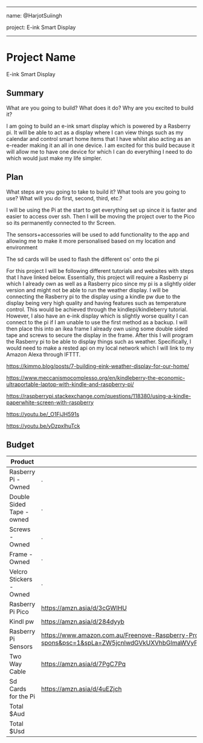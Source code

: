 
---

name: @HarjotSuiingh

project: E-ink Smart Display

---


# Project Name

E-ink Smart Display


## Summary


What are you going to build? What does it do? Why are you excited to build it?


I am going to build an e-ink smart display which is powered by a Rasberry pi. It will be able to act as a display where I can view things such as my calendar and control smart home items that I have whilst also acting as an e-reader making it an all in one device. I am excited for this build because it will allow me to have one device for which I can do everything I need to do which would just make my life simpler.


## Plan


What steps are you going to take to build it? What tools are you going to use? What will you do first, second, third, etc.?

I will be using the Pi at the start to get everything set up since it is faster and easier to access over ssh. Then I will be moving the project over to the Pico so its permanently connected to thr Screen.

The sensors+accessories will be used to add functionality to the app and allowing me to make it more personalised based on my location and environment

The sd cards will be used to flash the different os' onto the pi

For this project I will be following different tutorials and websites with steps that I have linked below. Essentially, this project will require a Rasberry pi which I already own as well as a Rasberry pico since my pi is a slightly older version and might not be able to run the weather display. I will be connecting the Rasberry pi to the display using a kindle pw due to the display being very high quality and having features such as temperature control. This would be achieved through the kindlepi/kindleberry tutorial. However, I also have an e-ink display which is slightly worse quality I can connect to the pi if I am unable to use the first method as a backup. I will then place this into an ikea frame I already own using some double sided tape and screws to secure the display in the frame. After this I will program the Rasberry pi to be able to display things such as weather. Specifically, I would need to make a rested api on my local network which I will link to my Amazon Alexa through IFTTT.

https://kimmo.blog/posts/7-building-eink-weather-display-for-our-home/

https://www.meccanismocomplesso.org/en/kindleberry-the-economic-ultraportable-laptop-with-kindle-and-raspberry-pi/

https://raspberrypi.stackexchange.com/questions/118380/using-a-kindle-paperwhite-screen-with-raspberry

https://youtu.be/_O1FjJH591s

https://youtu.be/yDzpxlhuTck


## Budget


| Product         | Supplier/Link                         | Cost   |
| --------------- | ------------------------------------- | ------ |
| Rasberry Pi  - Owned | . | $0  |
| Double Sided Tape - owned | . | $0  |
| Screws - Owned | . | $0 |
| Frame - Owned | . | $0 |
| Velcro Stickers - Owned|  . | $0 |
| Rasberry Pi Pico| https://amzn.asia/d/3cGWIHU  | $20  |
| Kindl pw| https://amzn.asia/d/284dyyb | $240
| Rasberry Pi Sensors| https://www.amazon.com.au/Freenove-Raspberry-Processing-Tutorials-Components/dp/B06W54L7B5/ref=mp_s_a_1_1_sspa?crid=1IW0VDX44NFHV&keywords=raspberry+pi+sensors&qid=1672710658&sprefix=rasberry+pi+aensor%2Caps%2C284&sr=8-1-spons&psc=1&spLa=ZW5jcnlwdGVkUXVhbGlmaWVyPUFGQUUyS0UyTVpXWU8mZW5jcnlwdGVkSWQ9QTA1Mzg0NTMzM1VKODZCUTkyU0JMJmVuY3J5cHRlZEFkSWQ9QTFKQ09UTkNTT0NZRTAmd2lkZ2V0TmFtZT1zcF9waG9uZV9zZWFyY2hfYXRmJmFjdGlvbj1jbGlja1JlZGlyZWN0JmRvTm90TG9nQ2xpY2s9dHJ1ZQ== | $60 |
| Two Way Cable| https://amzn.asia/d/7PgC7Pq | $11|
| Sd Cards for the Pi| https://amzn.asia/d/4uEZjch| 30|
| Total       $Aud    |                                       | $361 |
| Total       $Usd    |                                       | $243 |
